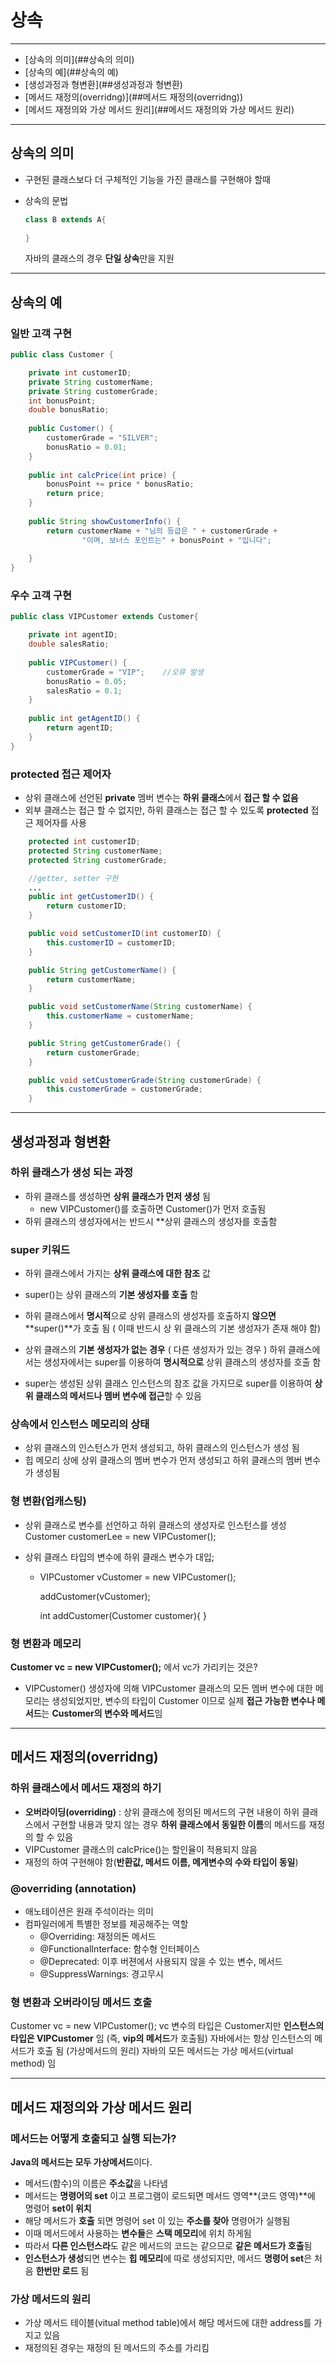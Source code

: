 # 상속

---

- [상속의 의미](##상속의 의미)
- [상속의 예](##상속의 예)
- [생성과정과 형변환](##생성과정과 형변환)
- [메서드 재정의(overridng)](##메서드 재정의(overridng))
- [메서드 재정의와 가상 메서드 원리](##메서드 재정의와 가상 메서드 원리)

---

## 상속의 의미

- 구현된 클래스보다 더 구체적인 기능을 가진 클래스를 구현해야 할때

- 상속의 문법

  ```java
  class B extends A{
    
  }
  ```

  자바의 클래스의 경우 **단일 상속**만을 지원

---

## 상속의 예

### 일반 고객 구현

```java
public class Customer {

	private int customerID;
	private String customerName;
	private String customerGrade;
	int bonusPoint;
	double bonusRatio;
	
	public Customer() {
		customerGrade = "SILVER";
		bonusRatio = 0.01;
	}
	
	public int calcPrice(int price) {
		bonusPoint += price * bonusRatio;
		return price;
	}
	
	public String showCustomerInfo() {
		return customerName + "님의 등급은 " + customerGrade + 
				"이며, 보너스 포인트는" + bonusPoint + "입니다";
		
	}
}
```

### 우수 고객 구현

```java
public class VIPCustomer extends Customer{

	private int agentID;
	double salesRatio;
	
	public VIPCustomer() {
		customerGrade = "VIP";    //오류 발생
		bonusRatio = 0.05;
		salesRatio = 0.1;
	}
	
	public int getAgentID() {
		return agentID;
	}
}
```

### protected 접근 제어자

- 상위 클래스에 선언된 **private** 멤버 변수는 **하위 클래스**에서 **접근 할 수 없음**
- 외부 클래스는 접근 할 수 없지만, 하위 클래스는 접근 할 수 있도록 **protected** 접근 제어자를 사용

```java
	protected int customerID;
	protected String customerName;
	protected String customerGrade;

	//getter, setter 구현
	...
	public int getCustomerID() {
		return customerID;
	}

	public void setCustomerID(int customerID) {
		this.customerID = customerID;
	}

	public String getCustomerName() {
		return customerName;
	}

	public void setCustomerName(String customerName) {
		this.customerName = customerName;
	}

	public String getCustomerGrade() {
		return customerGrade;
	}

	public void setCustomerGrade(String customerGrade) {
		this.customerGrade = customerGrade;
	}
```

---

## 생성과정과 형변환

### 하위 클래스가 생성 되는 과정

- 하위 클래스를 생성하면 **상위 클래스가 먼저 생성** 됨
  - new VIPCustomer()를 호출하면 Customer()가 먼저 호출됨
- 하위 클래스의 생성자에서는 반드시 **상위 클래스의 생성자를 호출함

### super 키워드

- 하위 클래스에서 가지는 **상위 클래스에 대한 참조** 값

- super()는 상위 클래스의 **기본 생성자를 호출** 함

- 하위 클래스에서 **명시적**으로 상위 클래스의 생성자를 호출하지 **않으면** **super()**가 호출 됨
   ( 이때 반드시 상 위 클래스의 기본 생성자가 존재 해야 함)

- 상위 클래스의 **기본 생성자가 없는 경우** ( 다른 생성자가 있는 경우 ) 하위 클래스에서는 생성자에서는 super를 이용하여 **명시적으로** 상위 클래스의 생성자를 호출 함

- super는 생성된 상위 클래스 인스턴스의 참조 값을 가지므로 super를 이용하여 **상위 클래스의 메서드나 멤버 변수에 접근**할 수 있음

### 상속에서 인스턴스 메모리의 상태

- 상위 클래스의 인스턴스가 먼저 생성되고, 하위 클래스의 인스턴스가 생성 됨
- 힙 메모리 상에 상위 클래스의 멤버 변수가 먼저 생성되고 하위 클래스의 멤버 변수가 생성됨

### 형 변환(업캐스팅)
- 상위 클래스로 변수를 선언하고 하위 클래스의 생성자로 인스턴스를 생성
Customer customerLee = new VIPCustomer();

- 상위 클래스 타입의 변수에 하위 클래스 변수가 대입;

  - VIPCustomer vCustomer = new VIPCustomer();

    addCustomer(vCustomer);

    int addCustomer(Customer customer){
    }

### 형 변환과 메모리

**Customer vc = new VIPCustomer();** 에서 vc가 가리키는 것은?

- VIPCustomer() 생성자에 의해 VIPCustomer 클래스의 모든 멤버 변수에 대한 메모리는 생성되었지만, 
   변수의 타입이 Customer 이므로 실제 **접근 가능한 변수나 메서드**는 **Customer의 변수와 메서드**임

---

## 메서드 재정의(overridng)

### 하위 클래스에서 메서드 재정의 하기

- **오버라이딩(overriding)** : 상위 클래스에 정의된 메서드의 구현 내용이 하위 클래스에서 구현할 내용과 맞지 않는 경우 **하위 클래스에서 동일한 이름**의 메서드를 재정의 할 수 있음
- VIPCustomer 클래스의 calcPrice()는 할인율이 적용되지 않음
- 재정의 하여 구현해야 함(**반환값, 메서드 이름, 메게변수의 수와 타입이 동일**)

### @overriding (annotation)

- 애노테이션은 원래 주석이라는 의미
- 컴파일러에게 특별한 정보를 제공해주는 역할
  - @Overriding: 재정의돈 메서드
  - @FunctionalInterface: 함수형 인터페이스
  - @Deprecated: 이후 버젼에서 사용되지 않을 수 있는 변수, 메서드
  - @SuppressWarnings: 경고무시

### 형 변환과 오버라이딩 메서드 호출

Customer vc = new VIPCustomer();
vc 변수의 타입은 Customer지만 **인스턴스의 타입은 VIPCustomer** 임 (즉, **vip의 메서드**가 호출됨)
자바에서는 항상 인스턴스의 메서드가 호출 됨 (가상메서드의 원리)
자바의 모든 메서드는 가상 메서드(virtual method) 임

---

## 메서드 재정의와 가상 메서드 원리

### 메서드는 어떻게 호출되고 실행 되는가?

**Java의 메서드는 모두 가상메서드**이다.

- 메서드(함수)의 이름은 **주소값**을 나타냄
- 메서드는 **명령어의 set** 이고 프로그램이 로드되면 메서드 영역**(코드 영역)**에 명령어 **set이 위치**
- 해당 메서드가 **호출** 되면 명령어 set 이 있는 **주소를 찾아** 명령어가 실행됨
- 이때 메서드에서 사용하는 **변수들**은 **스택 메모리**에 위치 하게됨
- 따라서 **다른 인스턴스라**도 같은 메서드의 코드는 같으므로 **같은 메서드가 호출**됨
- **인스턴스가 생성**되면 변수는 **힙 메모리**에 따로 생성되지만, 메서드 **명령어 set**은 처음 **한번만 로드** 됨

### 가상 메서드의 원리

- 가상 메서드 테이블(vitual method table)에서 해당 메서드에 대한 address를 가지고 있음
- 재정의된 경우는 재정의 된 메서드의 주소를 가리킴
